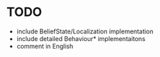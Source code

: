 # TODO

- include BeliefState/Localization implementation
- include detailed Behaviour\* implementaitons
- comment in English


